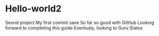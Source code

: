 # Hello-world2
Seond project
My first commit save
So far so good with GitHub
Looking forward to completing this guide
Eventualy, looking to Guru Status
